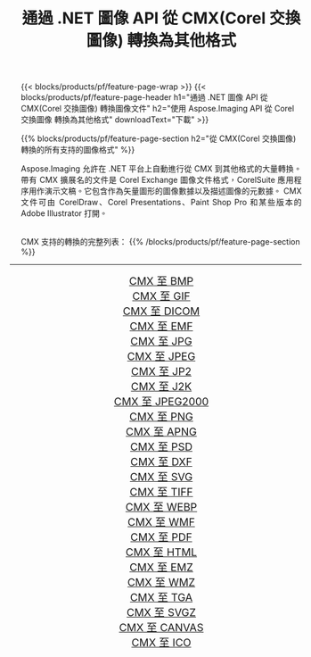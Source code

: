﻿---
title: 通過 .NET 圖像 API 從 CMX(Corel 交換圖像) 轉換為其他格式 
weight: 3920
url: /zh-hant/net/conversion/from/cmx/ 
lang: zh-hant
langdirlevel: 2
locales: zh-hans,ja,it,ru,de,es,fr,nl,id,lt,pl,pt,vi,tr,ko,zh-hant,ar,hi,th,sv,cs,uk,he
description: 使用 Aspose.Imaging，您可以輕鬆地將 CMX(Corel 交換圖像) 轉換為其他格式
---

{{< blocks/products/pf/feature-page-wrap >}}
{{< blocks/products/pf/feature-page-header h1="通過 .NET 圖像 API 從 CMX(Corel 交換圖像) 轉換圖像文件" h2="使用 Aspose.Imaging API 從 Corel 交換圖像 轉換為其他格式" downloadText="下載" >}}


{{% blocks/products/pf/feature-page-section  h2="從 CMX(Corel 交換圖像) 轉換的所有支持的圖像格式" %}}
<p align=justify>Aspose.Imaging 允許在 .NET 平台上自動進行從 CMX 到其他格式的大量轉換。 帶有 CMX 擴展名的文件是 Corel Exchange 圖像文件格式，CorelSuite 應用程序用作演示文稿。它包含作為矢量圖形的圖像數據以及描述圖像的元數據。 CMX 文件可由 CorelDraw、Corel Presentations、Paint Shop Pro 和某些版本的 Adob​​e Illustrator 打開。</p>
<br/>
CMX 支持的轉換的完整列表：
{{% /blocks/products/pf/feature-page-section %}}
<div class="container-fluid productfamilypage bg-gray">
    <div class="convertypes bg-gray agp-content section">
        <div class="container">
		<hr style="margin-left:-20px;"/>
		<div class="row other-converters" style="gap: 10px;font-size: 19px;text-align:center;">
		    <div class='col-md-2 other-converter remove-lp remove-rp'><a href="/imaging/zh-hant/net/conversion/cmx-to-bmp/" style="padding:15px;">CMX 至 BMP</a></div><div class='col-md-2 other-converter remove-lp remove-rp'><a href="/imaging/zh-hant/net/conversion/cmx-to-gif/" style="padding:15px;">CMX 至 GIF</a></div><div class='col-md-2 other-converter remove-lp remove-rp'><a href="/imaging/zh-hant/net/conversion/cmx-to-dicom/" style="padding:15px;">CMX 至 DICOM</a></div><div class='col-md-2 other-converter remove-lp remove-rp'><a href="/imaging/zh-hant/net/conversion/cmx-to-emf/" style="padding:15px;">CMX 至 EMF</a></div><div class='col-md-2 other-converter remove-lp remove-rp'><a href="/imaging/zh-hant/net/conversion/cmx-to-jpg/" style="padding:15px;">CMX 至 JPG</a></div><div class='col-md-2 other-converter remove-lp remove-rp'><a href="/imaging/zh-hant/net/conversion/cmx-to-jpeg/" style="padding:15px;">CMX 至 JPEG</a></div><div class='col-md-2 other-converter remove-lp remove-rp'><a href="/imaging/zh-hant/net/conversion/cmx-to-jp2/" style="padding:15px;">CMX 至 JP2</a></div><div class='col-md-2 other-converter remove-lp remove-rp'><a href="/imaging/zh-hant/net/conversion/cmx-to-j2k/" style="padding:15px;">CMX 至 J2K</a></div><div class='col-md-2 other-converter remove-lp remove-rp'><a href="/imaging/zh-hant/net/conversion/cmx-to-jpeg2000/" style="padding:15px;">CMX 至 JPEG2000</a></div><div class='col-md-2 other-converter remove-lp remove-rp'><a href="/imaging/zh-hant/net/conversion/cmx-to-png/" style="padding:15px;">CMX 至 PNG</a></div><div class='col-md-2 other-converter remove-lp remove-rp'><a href="/imaging/zh-hant/net/conversion/cmx-to-apng/" style="padding:15px;">CMX 至 APNG</a></div><div class='col-md-2 other-converter remove-lp remove-rp'><a href="/imaging/zh-hant/net/conversion/cmx-to-psd/" style="padding:15px;">CMX 至 PSD</a></div><div class='col-md-2 other-converter remove-lp remove-rp'><a href="/imaging/zh-hant/net/conversion/cmx-to-dxf/" style="padding:15px;">CMX 至 DXF</a></div><div class='col-md-2 other-converter remove-lp remove-rp'><a href="/imaging/zh-hant/net/conversion/cmx-to-svg/" style="padding:15px;">CMX 至 SVG</a></div><div class='col-md-2 other-converter remove-lp remove-rp'><a href="/imaging/zh-hant/net/conversion/cmx-to-tiff/" style="padding:15px;">CMX 至 TIFF</a></div><div class='col-md-2 other-converter remove-lp remove-rp'><a href="/imaging/zh-hant/net/conversion/cmx-to-webp/" style="padding:15px;">CMX 至 WEBP</a></div><div class='col-md-2 other-converter remove-lp remove-rp'><a href="/imaging/zh-hant/net/conversion/cmx-to-wmf/" style="padding:15px;">CMX 至 WMF</a></div><div class='col-md-2 other-converter remove-lp remove-rp'><a href="/imaging/zh-hant/net/conversion/cmx-to-pdf/" style="padding:15px;">CMX 至 PDF</a></div><div class='col-md-2 other-converter remove-lp remove-rp'><a href="/imaging/zh-hant/net/conversion/cmx-to-html/" style="padding:15px;">CMX 至 HTML</a></div><div class='col-md-2 other-converter remove-lp remove-rp'><a href="/imaging/zh-hant/net/conversion/cmx-to-emz/" style="padding:15px;">CMX 至 EMZ</a></div><div class='col-md-2 other-converter remove-lp remove-rp'><a href="/imaging/zh-hant/net/conversion/cmx-to-wmz/" style="padding:15px;">CMX 至 WMZ</a></div><div class='col-md-2 other-converter remove-lp remove-rp'><a href="/imaging/zh-hant/net/conversion/cmx-to-tga/" style="padding:15px;">CMX 至 TGA</a></div><div class='col-md-2 other-converter remove-lp remove-rp'><a href="/imaging/zh-hant/net/conversion/cmx-to-svgz/" style="padding:15px;">CMX 至 SVGZ</a></div><div class='col-md-2 other-converter remove-lp remove-rp'><a href="/imaging/zh-hant/net/conversion/cmx-to-canvas/" style="padding:15px;">CMX 至 CANVAS</a></div><div class='col-md-2 other-converter remove-lp remove-rp'><a href="/imaging/zh-hant/net/conversion/cmx-to-ico/" style="padding:15px;">CMX 至 ICO</a></div>
                </div>
        </div>
    </div>
</div>
<br/>

